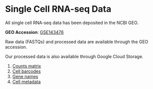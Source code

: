 # Single Cell RNA-seq Data

All single cell RNA-seq data has been deposited in the NCBI GEO.

**GEO Accession**: [GSE143476](https://www.ncbi.nlm.nih.gov/geo/query/acc.cgi?acc=GSE143476)

Raw data (FASTQs) and processed data are available through the GEO accession.

Our processed data is also available through Google Cloud Storage.

1. [Counts matrix](https://storage.googleapis.com/myodyn/fastqs/jckimmel_ucsf/matrix.mtx)
2. [Cell barcodes](https://storage.googleapis.com/myodyn/fastqs/jckimmel_ucsf/barcodes.tsv)
3. [Gene names](https://storage.googleapis.com/myodyn/fastqs/jckimmel_ucsf/genes.tsv)
4. [Cell metadata](https://storage.googleapis.com/myodyn/fastqs/jckimmel_ucsf/cell_metadata.csv)
